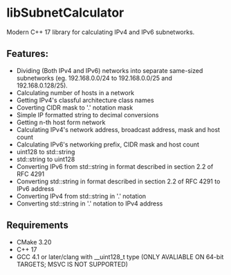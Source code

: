 # libSubnetCalculator

Modern C++ 17 library for calculating IPv4 and IPv6 subnetworks.

## Features:
 - Dividing (Both IPv4 and IPv6) networks into separate same-sized subnetworks (eg. 192.168.0.0/24 to 192.168.0.0/25 and 192.168.0.128/25).
 - Calculating number of hosts in a network
 - Getting IPv4's classful architecture class names
 - Coverting CIDR mask to '.' notation mask
 - Simple IP formatted string to decimal conversions
 - Getting n-th host form network
 - Calculating IPv4's network address, broadcast address, mask and host count
 - Calculating IPv6's networking prefix, CIDR mask and host count
 - uint128 to std::string
 - std::string to uint128
 - Converting IPv6 from std::string in format described in section 2.2 of RFC 4291
 - Converting std::string in format described in section 2.2 of RFC 4291 to IPv6 address
 - Converting IPv4 from std::string in '.' notation
 - Converting std::string in '.' notation to IPv4 address

## Requirements
 - CMake 3.20
 - C++ 17
 - GCC 4.1 or later/clang with __uint128_t type (ONLY AVALIABLE ON 64-bit TARGETS; MSVC IS NOT SUPPORTED)